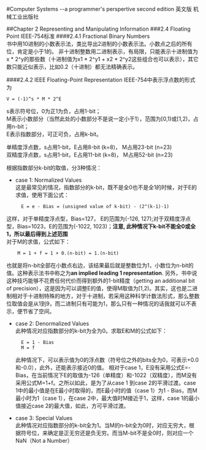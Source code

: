 #Computer Systems --a programmer's perspertive
second edition 英文版 机械工业出版社

##Chapter 2 Representing and Manipulating Information
###2.4 Floating Point
IEEE-754标准
####2.4.1 Fractional Binary Numbers  
书中用10进制的小数表示法，类比导出2进制的小数表示法。小数点之后的所有位，肯定是小于1的。
非十进制整数用二进制表示，有局限，只能表示十进制值为x * 2^y的那些数（十进制值为x1 * 2^y1 + x2 * 2^y2这些组合也可以表示），其它数只能近似表示，比如0.2（十进制）都无法精确表示。  

####2.4.2 IEEE Floating-Point Representation
IEEE-754中表示浮点数的形式为  
	
	V = (-1)^s * M * 2^E
s表示符号位，0为正1为负，占用1-bit；  
M表示小数部分（当然此处的小数部分不是说一定小于1），范围为[0,1)或[1,2)，占用n-bit；  
E表示指数部分，可正可负，占用k-bit。

单精度浮点数，s占用1-bit，E占用8-bit (k=8)， M占用23-bit (n=23)  
双精度浮点数，s占用1-bit，E占用11-bit (k=8)， M占用52-bit (n=23)

根据指数部分k-bit的取值，分3种情况：  

* case 1: Normalized Values  
	这是最常见的情况，指数部分的k-bit，既不是全0也不是全1的时候，对于E的求值，使用下面公式：  

		E = e - Bias = (unsigned value of k-bit) - (2^(k-1)-1)
这样，对于单精度浮点型，Bias=127， E的范围为(-126, 127);对于双精度浮点型，Bias=1023，E的范围为(-1022, 1023)；**注意, 此种情况下k-bit不能全0或全1，所以最后得到上述范围**  
对于M的求值，公式如下：

		M = 1 + f = 1 + 0.(n-bit) = 1.(n-bit)
也就是将n-bit全部在小数点右边，该结果最后就是整数位为1，小数位为n-bit的值。这种表示法书中称之为**an implied leading 1 representation**. 另外，书中说这种技巧能够不花费任何代价而得到额外的1-bit精度（getting an additional bit of precision），这是因为可以调整E的值，使得M取值为[1,2)。其实，这也是二进制相对于十进制特殊的地方，对于十进制，若采用这种科学计数法形式，那么整数位取值会是从1到9，而二进制只有可能为1，那么只有一种情况的话我就可以不表示，便节省了空间。

* case 2: Denormalized Values  
	此种情况对应指数部分的k-bit为全为0。求取E和M的公式如下：

		E = 1 - Bias
		M = f
	此种情况下，可以表示值为0的浮点数（符号位之外的bits全为0，可表示+0.0和-0.0），此外，还能表示接近0的值。
	相对于case 1，E没有采用公式E=-Bias，在当前情况下E的取值为-126（单精度）和-1022（双精度），而M没有采用公式M=1+f。之所以如此，是为了从case 1 到case 2的平滑过渡。case 1中的最小值是在E最小时取得的，而E最小时的值（case 1）为1 - Bias，而M最小时为1（case 1），在case 2中，最大值时M接近于1，这样，case 1的最小值接近case 2的最大值，如此，方可平滑过渡。

* case 3: Special Values  
	此种情况对应指数部分的k-bit全为1。当M的n-bit全为0时，对应无穷大，根据符号位，来确定是正无穷还是负无穷。而当M-bit不是全0时，则对应一个NaN（Not a Number）